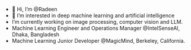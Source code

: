 - 👋 Hi, I’m @Radeen
- 👀 I’m interested in deep machine learning and artificial intelligence
- I’m currently working on image processing, computer vision and LLM.
- Machine Learning Engineer and Operations Manager @IntelSenseAI, Dhaka, Bangladesh
- Machine Learning Junior Developer @MagicMind, Berkeley, California.

<!---
RadeenXALNW/RadeenXALNW is a ✨ special ✨ repository because its `README.md` (this file) appears on your GitHub profile.
You can click the Preview link to take a look at your changes.
--->
